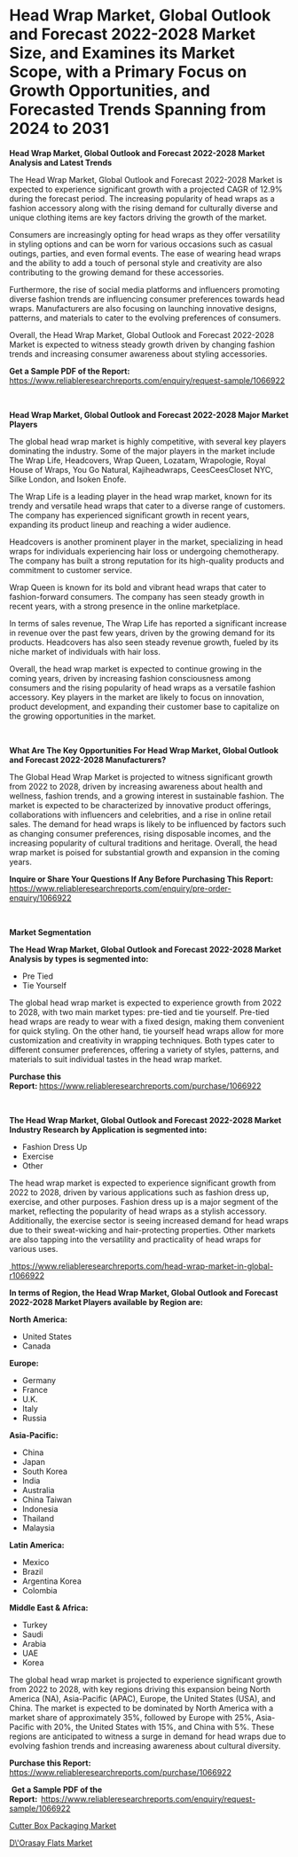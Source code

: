 <p><h1>Head Wrap Market, Global Outlook and Forecast 2022-2028 Market Size, and Examines its Market Scope, with a Primary Focus on Growth Opportunities, and Forecasted Trends Spanning from 2024 to 2031</h1></p><p><strong>Head Wrap Market, Global Outlook and Forecast 2022-2028 Market Analysis and Latest Trends</strong></p>
<p><p>The Head Wrap Market, Global Outlook and Forecast 2022-2028 Market is expected to experience significant growth with a projected CAGR of 12.9% during the forecast period. The increasing popularity of head wraps as a fashion accessory along with the rising demand for culturally diverse and unique clothing items are key factors driving the growth of the market.</p><p>Consumers are increasingly opting for head wraps as they offer versatility in styling options and can be worn for various occasions such as casual outings, parties, and even formal events. The ease of wearing head wraps and the ability to add a touch of personal style and creativity are also contributing to the growing demand for these accessories.</p><p>Furthermore, the rise of social media platforms and influencers promoting diverse fashion trends are influencing consumer preferences towards head wraps. Manufacturers are also focusing on launching innovative designs, patterns, and materials to cater to the evolving preferences of consumers.</p><p>Overall, the Head Wrap Market, Global Outlook and Forecast 2022-2028 Market is expected to witness steady growth driven by changing fashion trends and increasing consumer awareness about styling accessories.</p></p>
<p><strong>Get a Sample PDF of the Report:&nbsp;</strong> <a href="https://www.reliableresearchreports.com/enquiry/request-sample/1066922">https://www.reliableresearchreports.com/enquiry/request-sample/1066922</a></p>
<p>&nbsp;</p>
<p><strong>Head Wrap Market, Global Outlook and Forecast 2022-2028 Major Market Players</strong></p>
<p><p>The global head wrap market is highly competitive, with several key players dominating the industry. Some of the major players in the market include The Wrap Life, Headcovers, Wrap Queen, Lozatam, Wrapologie, Royal House of Wraps, You Go Natural, Kajiheadwraps, CeesCeesCloset NYC, Silke London, and Isoken Enofe.</p><p>The Wrap Life is a leading player in the head wrap market, known for its trendy and versatile head wraps that cater to a diverse range of customers. The company has experienced significant growth in recent years, expanding its product lineup and reaching a wider audience.</p><p>Headcovers is another prominent player in the market, specializing in head wraps for individuals experiencing hair loss or undergoing chemotherapy. The company has built a strong reputation for its high-quality products and commitment to customer service.</p><p>Wrap Queen is known for its bold and vibrant head wraps that cater to fashion-forward consumers. The company has seen steady growth in recent years, with a strong presence in the online marketplace.</p><p>In terms of sales revenue, The Wrap Life has reported a significant increase in revenue over the past few years, driven by the growing demand for its products. Headcovers has also seen steady revenue growth, fueled by its niche market of individuals with hair loss.</p><p>Overall, the head wrap market is expected to continue growing in the coming years, driven by increasing fashion consciousness among consumers and the rising popularity of head wraps as a versatile fashion accessory. Key players in the market are likely to focus on innovation, product development, and expanding their customer base to capitalize on the growing opportunities in the market.</p></p>
<p>&nbsp;</p>
<p><strong>What Are The Key Opportunities For Head Wrap Market, Global Outlook and Forecast 2022-2028 Manufacturers?</strong></p>
<p><p>The Global Head Wrap Market is projected to witness significant growth from 2022 to 2028, driven by increasing awareness about health and wellness, fashion trends, and a growing interest in sustainable fashion. The market is expected to be characterized by innovative product offerings, collaborations with influencers and celebrities, and a rise in online retail sales. The demand for head wraps is likely to be influenced by factors such as changing consumer preferences, rising disposable incomes, and the increasing popularity of cultural traditions and heritage. Overall, the head wrap market is poised for substantial growth and expansion in the coming years.</p></p>
<p><strong>Inquire or Share Your Questions If Any Before Purchasing This Report:</strong> <a href="https://www.reliableresearchreports.com/enquiry/pre-order-enquiry/1066922">https://www.reliableresearchreports.com/enquiry/pre-order-enquiry/1066922</a></p>
<p>&nbsp;</p>
<p><strong>Market Segmentation</strong></p>
<p><strong>The Head Wrap Market, Global Outlook and Forecast 2022-2028 Market Analysis by types is segmented into:</strong></p>
<p><ul><li>Pre Tied</li><li>Tie Yourself</li></ul></p>
<p><p>The global head wrap market is expected to experience growth from 2022 to 2028, with two main market types: pre-tied and tie yourself. Pre-tied head wraps are ready to wear with a fixed design, making them convenient for quick styling. On the other hand, tie yourself head wraps allow for more customization and creativity in wrapping techniques. Both types cater to different consumer preferences, offering a variety of styles, patterns, and materials to suit individual tastes in the head wrap market.</p></p>
<p><strong>Purchase this Report:&nbsp;</strong><a href="https://www.reliableresearchreports.com/purchase/1066922">https://www.reliableresearchreports.com/purchase/1066922</a></p>
<p>&nbsp;</p>
<p><strong>The Head Wrap Market, Global Outlook and Forecast 2022-2028 Market Industry Research by Application is segmented into:</strong></p>
<p><ul><li>Fashion Dress Up</li><li>Exercise</li><li>Other</li></ul></p>
<p><p>The head wrap market is expected to experience significant growth from 2022 to 2028, driven by various applications such as fashion dress up, exercise, and other purposes. Fashion dress up is a major segment of the market, reflecting the popularity of head wraps as a stylish accessory. Additionally, the exercise sector is seeing increased demand for head wraps due to their sweat-wicking and hair-protecting properties. Other markets are also tapping into the versatility and practicality of head wraps for various uses.</p></p>
<p><a href="https://www.reliableresearchreports.com/head-wrap-market-in-global-r1066922">&nbsp;https://www.reliableresearchreports.com/head-wrap-market-in-global-r1066922</a></p>
<p><strong>In terms of Region, the Head Wrap Market, Global Outlook and Forecast 2022-2028 Market Players available by Region are:</strong></p>
<p>
    <p> <strong> North America: </strong>
        <ul>
            <li>United States</li>
            <li>Canada</li>
        </ul>
        </p> 
    <p> <strong> Europe: </strong>
        <ul>
            <li>Germany</li>
            <li>France</li>
            <li>U.K.</li>
            <li>Italy</li>
            <li>Russia</li>
        </ul>
        </p> 
    <p> <strong> Asia-Pacific: </strong>
        <ul>
            <li>China</li>
            <li>Japan</li>
            <li>South Korea</li>
            <li>India</li>
            <li>Australia</li>
            <li>China Taiwan</li>
            <li>Indonesia</li>
            <li>Thailand</li>
            <li>Malaysia</li>
        </ul>
        </p> 
    <p> <strong> Latin America: </strong>
        <ul>
            <li>Mexico</li>
            <li>Brazil</li>
            <li>Argentina Korea</li>
            <li>Colombia</li>
        </ul>
        </p> 
    <p> <strong> Middle East & Africa: </strong>
        <ul>
            <li>Turkey</li>
            <li>Saudi</li>
            <li>Arabia</li>
            <li>UAE</li>
            <li>Korea</li>
        </ul>
    </p>
    </p>
<p><p>The global head wrap market is projected to experience significant growth from 2022 to 2028, with key regions driving this expansion being North America (NA), Asia-Pacific (APAC), Europe, the United States (USA), and China. The market is expected to be dominated by North America with a market share of approximately 35%, followed by Europe with 25%, Asia-Pacific with 20%, the United States with 15%, and China with 5%. These regions are anticipated to witness a surge in demand for head wraps due to evolving fashion trends and increasing awareness about cultural diversity.</p></p>
<p><strong>Purchase this Report: </strong><a href="https://www.reliableresearchreports.com/purchase/1066922">https://www.reliableresearchreports.com/purchase/1066922</a></p>
<p>&nbsp;<strong>Get a Sample PDF of the Report:&nbsp;&nbsp;</strong><a href="https://www.reliableresearchreports.com/enquiry/request-sample/1066922">https://www.reliableresearchreports.com/enquiry/request-sample/1066922</a></p>
<p><strong></strong></p>
<p><p><a href="https://github.com/jadenRaynor/Market-Research-Report-List-1/blob/main/cutter-box-packaging-market.md">Cutter Box Packaging Market</a></p><p><a href="https://github.com/ranaacryptoaddmin/Market-Research-Report-List-1/blob/main/dorasay-flats-market.md">D\'Orasay Flats Market</a></p></p>